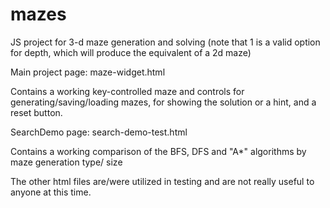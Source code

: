 # mazes
JS project for 3-d maze generation and solving (note that 1 is a valid option for depth, which will produce the equivalent of a 2d maze)

Main project page: maze-widget.html

Contains a working key-controlled maze and controls for generating/saving/loading mazes, for showing the solution or a hint, and a reset button.

SearchDemo page: search-demo-test.html

Contains a working comparison of the BFS, DFS and "A*" algorithms by maze generation type/ size

The other html files are/were utilized in testing and are not really useful to anyone at this time. 
